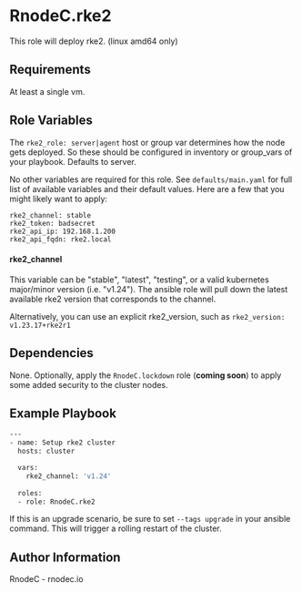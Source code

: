 RnodeC.rke2
=========

This role will deploy rke2.  (linux amd64 only) 

Requirements
------------

At least a single vm.   

Role Variables
--------------

The `rke2_role: server|agent` host or group var determines how the node gets deployed. So these should be configured in inventory or group_vars of your playbook.  Defaults to server. 

No other variables are required for this role.  See `defaults/main.yaml` for full list of available variables and their default values.  Here are a few that you might likely want to apply:

```
rke2_channel: stable
rke2_token: badsecret 
rke2_api_ip: 192.168.1.200
rke2_api_fqdn: rke2.local
```


#### rke2_channel 

This variable can be "stable", "latest", "testing", or a valid kubernetes major/minor version (i.e. "v1.24").  The ansible role will pull down the latest available rke2 version that corresponds to the channel.  

Alternatively, you can use an explicit rke2_version, such as `rke2_version: v1.23.17+rke2r1`

Dependencies
------------
None.  Optionally, apply the `RnodeC.lockdown` role (**coming soon**) to apply some added security to the cluster nodes.  

Example Playbook
----------------

```bash
---
- name: Setup rke2 cluster
  hosts: cluster

  vars: 
    rke2_channel: 'v1.24'
  
  roles:
  - role: RnodeC.rke2 
```

If this is an upgrade scenario, be sure to set `--tags upgrade` in your ansible command. This will trigger a rolling restart of the cluster.  


Author Information
------------------

RnodeC - rnodec.io 